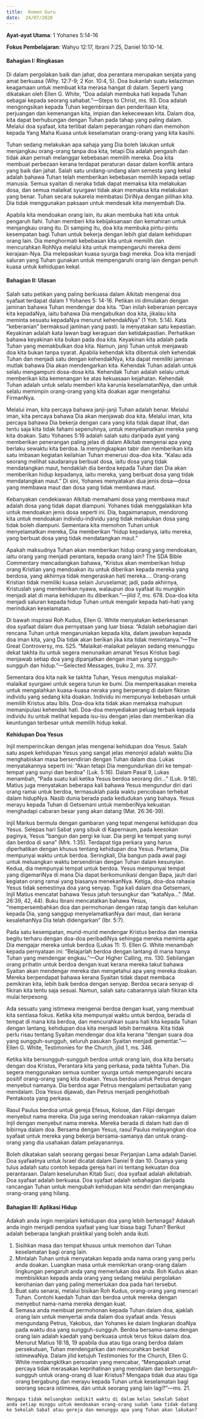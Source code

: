 ```yaml
---
title:  Komen Guru
date:  24/07/2020
---
```


**Ayat-ayat Utama**: 1 Yohanes 5:14-16

**Fokus Pembelajaran**: Wahyu 12:17, Ibrani 7:25, Daniel 10:10-14.

#### Bahagian I: Ringkasan

Di dalam pergolakan baik dan jahat, doa perantara merupakan senjata yang amat berkuasa (Why. 12:7-9; 2 Kor. 10:4, 5). Doa bukanlah suatu kelaziman keagamaan untuk membuat kita merasa hangat di dalam. Seperti yang dikatakan oleh Ellen G. White, “Doa adalah membuka hati kepada Tuhan sebagai kepada seorang sahabat.”—Steps to Christ, ms. 93. Doa adalah mengongsikan kepada Tuhan kegembiraan dan penderitaan kita, perjuangan dan kemenangan kita, impian dan kekecewaan kita. Dalam doa, kita dapat berhubungan dengan Tuhan pada tahap yang paling dalam. Melalui doa syafaat, kita terlibat dalam peperangan rohani dan memohon kepada Yang Maha Kuasa untuk keselamatan orang-orang yang kita kasihi.

Tuhan sedang melakukan apa sahaja yang Dia boleh lakukan untuk menjangkau orang-orang tanpa doa kita, tetapi Dia adalah pengasih dan tidak akan pernah melanggar kebebasan memilih mereka. Doa kita membuat perbezaan kerana terdapat peraturan dasar dalam konflik antara yang baik dan jahat. Salah satu undang-undang alam semesta yang kekal adalah bahawa Tuhan telah memberikan kebebasan memilih kepada setiap manusia. Semua syaitan di neraka tidak dapat memaksa kita melakukan dosa, dan semua malaikat syurgawi tidak akan memaksa kita melakukan yang benar. Tuhan secara sukarela membatasi DiriNya dengan pilihan kita. Dia tidak menggunakan paksaan untuk mendesak kita menyembah Dia.

Apabila kita mendoakan orang lain, itu akan membuka hati kita untuk pengaruh Ilahi. Tuhan memberi kita kebijaksanaan dan kemahiran untuk menjangkau orang itu. Di samping itu, doa kita membuka pintu-pintu kesempatan bagi Tuhan untuk bekerja dengan lebih giat dalam kehidupan orang lain. Dia menghormati kebebasan kita untuk memilih dan mencurahkan RohNya melalui kita untuk mempengaruhi mereka demi kerajaan-Nya. Dia melepaskan kuasa syurga bagi mereka. Doa kita menjadi saluran yang Tuhan gunakan untuk mempengaruhi orang lain dengan penuh kuasa untuk kehidupan kekal.

#### Bahagian II: Ulasan

Salah satu petikan yang paling berkuasa dalam Alkitab mengenai doa syafaat terdapat dalam 1 Yohanes 5: 14-16. Petikan ini dimulakan dengan jaminan bahawa Tuhan mendengar doa kita. “Dan inilah keberanian percaya kita kepadaNya, iaitu bahawa Dia mengabulkan doa kita, jikalau kita meminta sesuatu kepadaNya menurut kehendakNya” (1 Yoh. 5:14). Kata “keberanian” bermaksud jaminan yang pasti. Ia menyatakan satu kepastian. Keyakinan adalah kata lawan bagi keraguan dan ketidakpastian. Perhatikan bahawa keyakinan kita bukan pada doa kita. Keyakinan kita adalah pada Tuhan yang memakbulkan doa kita. Namun, janji Tuhan untuk menjawab doa kita bukan tanpa syarat. Apabila kehendak kita dibentuk oleh kehendak Tuhan dan menjadi satu dengan kehendakNya, kita dapat memiliki jaminan mutlak bahawa Dia akan mendengarkan kita. Kehendak Tuhan adalah untuk selalu mengampuni dosa-dosa kita. Kehendak Tuhan adalah selalu untuk memberikan kita kemenangan ke atas kekuasaan kejahatan. Kehendak Tuhan adalah untuk selalu memberi kita karunia keselamatanNya, dan untuk selalu memimpin orang-orang yang kita doakan agar mengetahui FirmanNya.

Melalui iman, kita percaya bahawa janji-janji Tuhan adalah benar. Melalui  iman, kita percaya bahawa Dia akan menjawab doa kita. Melalui iman, kita percaya bahawa Dia bekerja dengan cara yang kita tidak dapat lihat, dan tentu saja kita tidak fahami sepenuhnya, untuk menyelamatkan mereka yang kita doakan. Satu Yohanes 5:16 adalah salah satu daripada ayat yang memberikan penerangan paling jelas di dalam Alkitab mengenai apa yang berlaku sewaktu kita berdoa. Ia menyingkapkan tabir dan memberikan kita satu imbasan kegiatan keilahian Tuhan menerusi doa-doa kita. “Kalau ada seorang melihat saudaranya berbuat dosa, iaitu dosa yang tidak mendatangkan maut, hendaklah dia berdoa kepada Tuhan dan Dia akan memberikan hidup kepadanya, iaitu mereka, yang berbuat dosa yang tidak mendatangkan maut.” Di sini, Yohanes menyatakan dua jenis dosa—dosa yang membawa maut dan dosa yang tidak membawa maut.

Kebanyakan cendekiawan Alkitab memahami dosa yang membawa maut adalah dosa yang tidak dapat diampuni. Yohanes tidak menggalakkan kita untuk mendoakan jenis dosa seperti ini. Dia, bagaimanapun, mendorong kita untuk mendoakan individu-individu yang tidak melakukan dosa yang tidak boleh diampuni. Sementara kita memohon Tuhan untuk menyelamatkan mereka, Dia memberikan “hidup kepadanya, iaitu mereka, yang berbuat dosa yang tidak mendatangkan maut.”

Apakah maksudnya Tuhan akan memberikan hidup orang yang mendoakan, iaitu orang yang menjadi perantara, kepada orang lain? The SDA Bible Commentary mencadangkan bahawa, “Kristus akan memberikan hidup orang Kristian yang mendoakan itu untuk diberikan kepada mereka yang berdosa, yang akhirnya tidak mengeraskan hati mereka…. Orang-orang Kristian tidak memiliki kuasa selain Juruselamat; jadi, pada akhirnya, Kristuslah yang memberikan nyawa, walaupun doa syafaat itu mungkin menjadi alat di mana kehidupan itu diberikan.”—jilid 7, ms. 678. Doa-doa kita menjadi saluran kepada hidup Tuhan untuk mengalir kepada hati-hati yang merindukan keselamatan.

Di bawah inspirasi Roh Kudus, Ellen G. White menyatakan keberkesanan doa syafaat dalam dua pernyataan yang luar biasa: “Adalah sebahagian dari rencana Tuhan untuk mengaruniakan kepada kita, dalam jawaban kepada doa iman kita, yang Dia tidak akan berikan jika kita tidak memintanya.”—The Great Controversy, ms. 525. “Malaikat-malaikat pelayan sedang menunggu dekat takhta itu untuk segera menunaikan amanat Yesus Kristus bagi menjawab setiap doa yang dipanjatkan dengan iman yang sungguh-sungguh dan hidup.”—Selected Messages, buku 2, ms. 377.

Sementara doa kita naik ke takhta Tuhan, Yesus mengutus malaikat-malaikat syurgawi untuk segera turun ke bumi. Dia memperkasakan mereka untuk mengalahkan kuasa-kuasa neraka yang berperang di dalam fikiran individu yang sedang kita doakan. Individu ini mempunyai kebebasan untuk memilih Kristus atau Iblis. Doa-doa kita tidak akan memaksa mahupun memanipulasi kehendak hati. Doa-doa menyediakan peluag terbaik kepada individu itu untuk melihat kepada isu-isu dengan jelas dan memberikan dia keuntungan terbesar untuk memilih hidup kekal.

**Kehidupan Doa Yesus**

Injil memperincikan dengan jelas mengenai kehidupan doa Yesus. Salah satu aspek kehidupan Yesus yang sangat jelas menonjol adalah waktu Dia menghabiskan masa bersendirian dengan Tuhan dalam doa. Lukas menyatakannya seperti ini: “Akan tetapi Dia mengundurkan diri ke tempat-tempat yang sunyi dan berdoa” (Luk. 5:16). Dalam Pasal 9, Lukas menambah, “Pada suatu kali ketika Yesus berdoa seorang diri…” (Luk. 9:18). Matius juga menyatakan beberapa kali bahawa Yesus mengundur diri dari orang ramai untuk berdoa, termasuklah pada waktu pencobaan terhebat dalam hidupNya. Nasib dunia berada pada kedudukan yang bahaya. Yesus merayu kepada Tuhan di Getsemani untuk memberiNya kekuatan menghadapi cabaran besar yang akan datang (Mat. 26:36-39).

Injil Markus bermula dengan gambaran yang tepat mengenai kehidupan doa Yesus. Selepas hari Sabat yang sibuk di Kapernaum, pada keesokan paginya, Yesus “bangun dan pergi ke luar. Dia pergi ke tempat yang sunyi dan berdoa di sana” (Mrk. 1:35). Terdapat tiga perkara yang harus diperhatikan dengan khusus tentang kehidupan doa Yesus. Pertama, Dia mempunyai waktu untuk berdoa. Seringkali, Dia bangun pada awal pagi untuk meluangkan waktu bersendirian dengan Tuhan dalam kesunyian. Kedua, dia mempunyai tempat untuk berdoa. Yesus mempunyai tempat yang digemariNya di mana Dia dapat berkomunikasi dengan Bapa, jauh dari kegiatan orang ramai yang biasanya menekanNya. Ketiga, doa-doa rahasia Yesus tidak semestinya doa yang senyap. Tiga kali dalam doa Getsemani, Injil Matius mencatat bahawa Yesus jatuh tersungkur dan “kataNya…” (Mat. 26:39, 42, 44). Buku Ibrani mencatatkan bahawa Yesus, “mempersembahkan doa dan permohonan dengan ratap tangis dan keluhan kepada Dia, yang sanggup menyelamatkanNya dari maut, dan kerana kesalehanNya Dia telah didengarkan” (Ibr. 5:7).

Pada satu kesempatan, murid-murid mendengar Kristus berdoa dan mereka begitu terharu dengan doa-doa peribadiNya sehingga mereka meminta agar Dia mengajar mereka untuk berdoa (Lukas 11: 1). Ellen G. White menambah kepada pernyataan ini: “Belajarlah berdoa dengan lantang di mana hanya Tuhan yang mendengar engkau.”—Our Higher Calling, ms. 130. Sebilangan orang prihatin untuk berdoa dengan kuat kerana mereka takut bahawa Syaitan akan mendengar mereka dan mengetahui apa yang mereka doakan. Mereka berpendapat bahawa kerana Syaitan tidak dapat membaca pemikiran kita, lebih baik berdoa dengan senyap. Berdoa secara senyap di fikiran kita tentu saja sesuai. Namun, salah satu cabarannya ialah fikiran kita mulai terpesong.

Ada sesuatu yang istimewa mengenai berdoa dengan kuat, yang membuat kita sentiasa fokus. Ketika kita mempunyai waktu untuk berdoa, berada di tempat di mana kita berdoa, dan mencurahkan suara hati kita kepada Tuhan dengan lantang, kehidupan doa kita menjadi lebih bermakna. Kita tidak perlu risau tentang Syaitan mendengar doa kita kerana	“dengan suara doa yang sungguh-sungguh, seluruh pasukan Syaitan menjadi gementar.”—Ellen G. White, Testimonies for the Church, jilid 1, ms. 346.

Ketika kita bersungguh-sungguh berdoa untuk orang lain, doa kita bersatu dengan doa Kristus, Perantara kita yang perkasa, pada takhta Tuhan. Dia segera menggunakan semua sumber syurga untuk mempengaruhi secara positif orang-orang yang kita doakan. Yesus berdoa untuk Petrus dengan menyebut namanya. Dia berdoa agar Petrus mengalami pertaubatan yang mendalam. Doa Yesus dijawab, dan Petrus menjadi pengkhotbah Pentakosta yang perkasa.

Rasul Paulus berdoa untuk gereja Efesus, Kolose, dan Filipi dengan menyebut nama mereka. Dia juga sering mendoakan rakan-rakannya dalam Injil dengan menyebut nama mereka. Mereka berada di dalam hati dan di bibirnya dalam doa. Bersama dengan Yesus, rasul Paulus melayangkan doa syafaat untuk mereka yang bekerja bersama-samanya dan untuk orang-orang yang dia usahakan dalam pelayanannya.

Boleh dikatakan salah seorang gergasi besar Perjanjian Lama adalah Daniel. Doa syafaatnya untuk Israel dicatat dalam Daniel 9 dan 10. Doanya yang tulus adalah satu contoh kepada gereja hari ini tentang kekuatan doa perantaraan. Dalam keseluruhan Kitab Suci, doa syafaat adalah alkitabiah. Doa syafaat adalah berkuasa. Doa syafaat adalah sebahagian daripada rancangan Tuhan untuk mengubah kehidupan kita sendiri dan menjangkau orang-orang yang hilang.

#### Bahagian III: Aplikasi Hidup

Adakah anda ingin menjalani kehidupan doa yang lebih bertenaga? Adakah anda ingin menjadi pendoa syafaat yang luar biasa bagi Tuhan? Berikut adalah beberapa langkah praktikal yang boleh anda ikuti.

1.	Sisihkan masa dan tempat khusus untuk memohon dari Tuhan keselamatan bagi orang lain.
2.	Mintalah Tuhan untuk menyatakan kepada anda nama orang yang perlu anda doakan. Luangkan masa untuk memikirkan orang-orang dalam lingkungan pengaruh anda yang memerlukan doa anda. Roh Kudus akan membisikkan kepada anda orang yang sedang melalui pergolakan kerohanian dan yang paling memerlukan doa pada hari tersebut.
3.	Buat satu senarai, melalui bisikan Roh Kudus, orang-orang yang mencari Tuhan. Contohi kaedah Tuhan dan berdoa untuk mereka dengan menyebut nama-nama mereka dengan kuat.
4.	Semasa anda membuat permohonan kepada Tuhan dalam doa, ajaklah orang lain untuk menyertai anda dalam doa syafaat anda. Yesus mengundang Petrus, Yakobus, dan Yohanes ke dalam lingkaran doaNya pada waktu doa yang sungguh-sungguh. Berdoa bersama-sama dengan orang lain adalah kaedah yang berkuasa untuk terus fokus dalam doa. Menurut Matius 18:18, 19 apabila dua atau tiga orang berdoa dalam persekutuan, Tuhan mendengarkan dan mencurahkan berkat istimewaNya. Dalam jilid ketujuh Testimonies for the Church, Ellen G. White membangkitkan persoalan yang mencabar, “Mengapakah umat percaya tidak merasakan keprihatinan yang mendalam dan bersungguh-sungguh untuk orang-orang di luar Kristus? Mengapa tidak dua atau tiga orang bergabung dan merayu kepada Tuhan untuk keselamatan bagi seorang secara istimewa, dan untuk seorang yang lain lagi?”—ms. 21.

`Mengapa tidak meluangkan sedikit waktu di dalam kelas Sekolah Sabat anda setiap minggu untuk mendoakan orang-orang sudah lama tidak datang ke Sekolah Sabat atau gereja dan menunggu apa yang Tuhan akan lakukan?`